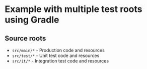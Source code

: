 # Example with multiple test roots using Gradle

## Source roots

* `src/main/*` - Production code and resources
* `src/test/*` - Unit test code and resources
* `src/it/*` - Integration test code and resources
